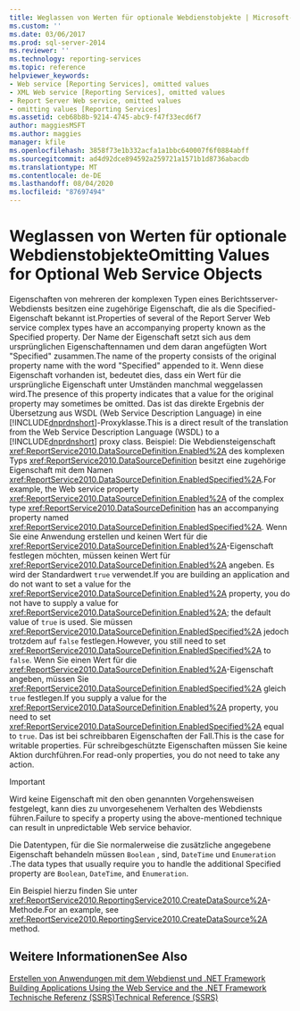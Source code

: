 ```yaml
---
title: Weglassen von Werten für optionale Webdienstobjekte | Microsoft-Dokumentation
ms.custom: ''
ms.date: 03/06/2017
ms.prod: sql-server-2014
ms.reviewer: ''
ms.technology: reporting-services
ms.topic: reference
helpviewer_keywords:
- Web service [Reporting Services], omitted values
- XML Web service [Reporting Services], omitted values
- Report Server Web service, omitted values
- omitting values [Reporting Services]
ms.assetid: ceb68b8b-9214-4745-abc9-f47f33ecd6f7
author: maggiesMSFT
ms.author: maggies
manager: kfile
ms.openlocfilehash: 3858f73e1b332acfa1a1bbc640007f6f0884abff
ms.sourcegitcommit: ad4d92dce894592a259721a1571b1d8736abacdb
ms.translationtype: MT
ms.contentlocale: de-DE
ms.lasthandoff: 08/04/2020
ms.locfileid: "87697494"
---
```

# <a name="omitting-values-for-optional-web-service-objects"></a><span data-ttu-id="2b705-102">Weglassen von Werten für optionale Webdienstobjekte</span><span class="sxs-lookup"><span data-stu-id="2b705-102">Omitting Values for Optional Web Service Objects</span></span>
  <span data-ttu-id="2b705-103">Eigenschaften von mehreren der komplexen Typen eines Berichtsserver-Webdiensts besitzen eine zugehörige Eigenschaft, die als die Specified-Eigenschaft bekannt ist.</span><span class="sxs-lookup"><span data-stu-id="2b705-103">Properties of several of the Report Server Web service complex types have an accompanying property known as the Specified property.</span></span> <span data-ttu-id="2b705-104">Der Name der Eigenschaft setzt sich aus dem ursprünglichen Eigenschaftennamen und dem daran angefügten Wort "Specified" zusammen.</span><span class="sxs-lookup"><span data-stu-id="2b705-104">The name of the property consists of the original property name with the word "Specified" appended to it.</span></span> <span data-ttu-id="2b705-105">Wenn diese Eigenschaft vorhanden ist, bedeutet dies, dass ein Wert für die ursprüngliche Eigenschaft unter Umständen manchmal weggelassen wird.</span><span class="sxs-lookup"><span data-stu-id="2b705-105">The presence of this property indicates that a value for the original property may sometimes be omitted.</span></span> <span data-ttu-id="2b705-106">Das ist das direkte Ergebnis der Übersetzung aus WSDL (Web Service Description Language) in eine [!INCLUDE[dnprdnshort](../../../includes/dnprdnshort-md.md)]-Proxyklasse.</span><span class="sxs-lookup"><span data-stu-id="2b705-106">This is a direct result of the translation from the Web Service Description Language (WSDL) to a [!INCLUDE[dnprdnshort](../../../includes/dnprdnshort-md.md)] proxy class.</span></span> <span data-ttu-id="2b705-107">Beispiel: Die Webdiensteigenschaft <xref:ReportService2010.DataSourceDefinition.Enabled%2A> des komplexen Typs <xref:ReportService2010.DataSourceDefinition> besitzt eine zugehörige Eigenschaft mit dem Namen <xref:ReportService2010.DataSourceDefinition.EnabledSpecified%2A>.</span><span class="sxs-lookup"><span data-stu-id="2b705-107">For example, the Web service property <xref:ReportService2010.DataSourceDefinition.Enabled%2A> of the complex type <xref:ReportService2010.DataSourceDefinition> has an accompanying property named <xref:ReportService2010.DataSourceDefinition.EnabledSpecified%2A>.</span></span> <span data-ttu-id="2b705-108">Wenn Sie eine Anwendung erstellen und keinen Wert für die <xref:ReportService2010.DataSourceDefinition.Enabled%2A>-Eigenschaft festlegen möchten, müssen keinen Wert für <xref:ReportService2010.DataSourceDefinition.Enabled%2A> angeben. Es wird der Standardwert `true` verwendet.</span><span class="sxs-lookup"><span data-stu-id="2b705-108">If you are building an application and do not want to set a value for the <xref:ReportService2010.DataSourceDefinition.Enabled%2A> property, you do not have to supply a value for <xref:ReportService2010.DataSourceDefinition.Enabled%2A>; the default value of `true` is used.</span></span> <span data-ttu-id="2b705-109">Sie müssen <xref:ReportService2010.DataSourceDefinition.EnabledSpecified%2A> jedoch trotzdem auf `false` festlegen.</span><span class="sxs-lookup"><span data-stu-id="2b705-109">However, you still need to set <xref:ReportService2010.DataSourceDefinition.EnabledSpecified%2A> to `false`.</span></span> <span data-ttu-id="2b705-110">Wenn Sie einen Wert für die <xref:ReportService2010.DataSourceDefinition.Enabled%2A>-Eigenschaft angeben, müssen Sie <xref:ReportService2010.DataSourceDefinition.EnabledSpecified%2A> gleich `true` festlegen.</span><span class="sxs-lookup"><span data-stu-id="2b705-110">If you supply a value for the <xref:ReportService2010.DataSourceDefinition.Enabled%2A> property, you need to set <xref:ReportService2010.DataSourceDefinition.EnabledSpecified%2A> equal to `true`.</span></span> <span data-ttu-id="2b705-111">Das ist bei schreibbaren Eigenschaften der Fall.</span><span class="sxs-lookup"><span data-stu-id="2b705-111">This is the case for writable properties.</span></span> <span data-ttu-id="2b705-112">Für schreibgeschützte Eigenschaften müssen Sie keine Aktion durchführen.</span><span class="sxs-lookup"><span data-stu-id="2b705-112">For read-only properties, you do not need to take any action.</span></span>  
  
> [!IMPORTANT]  
>  <span data-ttu-id="2b705-113">Wird keine Eigenschaft mit den oben genannten Vorgehensweisen festgelegt, kann dies zu unvorgesehenem Verhalten des Webdiensts führen.</span><span class="sxs-lookup"><span data-stu-id="2b705-113">Failure to specify a property using the above-mentioned technique can result in unpredictable Web service behavior.</span></span>  
  
 <span data-ttu-id="2b705-114">Die Datentypen, für die Sie normalerweise die zusätzliche angegebene Eigenschaft behandeln müssen `Boolean` , sind, `DateTime` und `Enumeration` .</span><span class="sxs-lookup"><span data-stu-id="2b705-114">The data types that usually require you to handle the additional Specified property are `Boolean`, `DateTime`, and `Enumeration`.</span></span>  
  
 <span data-ttu-id="2b705-115">Ein Beispiel hierzu finden Sie unter <xref:ReportService2010.ReportingService2010.CreateDataSource%2A>-Methode.</span><span class="sxs-lookup"><span data-stu-id="2b705-115">For an example, see <xref:ReportService2010.ReportingService2010.CreateDataSource%2A> method.</span></span>  
  
## <a name="see-also"></a><span data-ttu-id="2b705-116">Weitere Informationen</span><span class="sxs-lookup"><span data-stu-id="2b705-116">See Also</span></span>  
 <span data-ttu-id="2b705-117">[Erstellen von Anwendungen mit dem Webdienst und .NET Framework](building-applications-using-the-web-service-and-the-net-framework.md) </span><span class="sxs-lookup"><span data-stu-id="2b705-117">[Building Applications Using the Web Service and the .NET Framework](building-applications-using-the-web-service-and-the-net-framework.md) </span></span>  
 [<span data-ttu-id="2b705-118">Technische Referenz (SSRS)</span><span class="sxs-lookup"><span data-stu-id="2b705-118">Technical Reference &#40;SSRS&#41;</span></span>](../../technical-reference-ssrs.md)  
  
  
